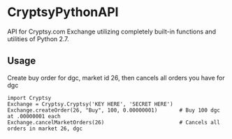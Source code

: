 CryptsyPythonAPI
================

API for Cryptsy.com Exchange utilizing completely built-in functions and utilities of Python 2.7.

Usage
-------------
Create buy order for dgc, market id 26, then cancels all orders you have for dgc
<pre><code>import Cryptsy
Exchange = Cryptsy.Cryptsy('KEY HERE', 'SECRET HERE')
Exchange.createOrder(26, "Buy", 100, 0.00000001)       # Buy 100 dgc at .00000001 each
Exchange.cancelMarketOrders(26)                        # Cancels all orders in market 26, dgc
</code></pre>

